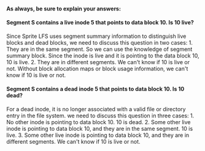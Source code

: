 #### As always, be sure to explain your answers:

#### Segment S contains a live inode 5 that points to data block 10. Is 10 live?
Since Sprite LFS uses segment summary information to distinguish live blocks and dead blocks,
we need to discuss this question in two cases:
    1. They are in the same segment. So we can use the knowledge of segment summary block. Since the inode is live and it is pointing to the data block 10, 10 is live.
    2. They are in different segments. We can't know if 10 is live or not. Without block allocation maps or block usage information, we can't know if 10 is live or not.

#### Segment S contains a dead inode 5 that points to data block 10. Is 10 dead?
For a dead inode, it is no longer associated with a valid file or directory entry in the file system.
we need to discuss this question in three cases:
    1. No other inode is pointing to data block 10. 10 is dead.
    2. Some other live inode is pointing to data block 10, and they are in the same segment. 10 is live.
    3. Some other live inode is pointing to data block 10, and they are in different segments. We can't know if 10 is live or not. 